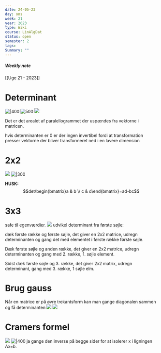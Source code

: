 ```yaml
---
date: 24-05-23
day: ons
week: 21
year: 2023
type: Wiki
course: LinAlgDat
status: open
semester: 2
tags:
Summary: ""
---
```

##### Weekly note
[[Uge 21 - 2023]]

# Determinant
![|400](https://i.imgur.com/ki5Em6u.png)
![500](https://i.imgur.com/Q8sxxo6.png)
![](https://i.imgur.com/rnL9pao.png)

Det er det arealet af paralellogrammet der uspændes fra vektorne i matricen. 

hvis determinanten er 0 er der ingen invertibel fordi at transformation presser vektorne der bliver transformeret ned i en lavere dimension
# 2x2
![](https://i.imgur.com/rAXbFEm.png)
![|300](https://i.imgur.com/x5QkYvS.png)

**HUSK:**
$$det\begin{bmatrix}a & b \\ c & d\end{bmatrix}=ad-bc$$
# 3x3 
safe til egenværdier.
![](https://i.imgur.com/TTMhsMQ.png)
udvikel determinant fra første søjle:

dæk første række og første søjle, det giver en 2x2 matrice, udregn determinanten og gang det med elementet i første række første søjle. 

Dæk første søjle og anden række, det giver en 2x2 matrice, udregn determinanten og gang med 2. række, 1. søjle element. 

Sidst dæk første søjle og 3. række, det giver 2x2 matrix, udregn determinant, gang med 3. række, 1 søjle elm. 
# Brug gauss
Når en matrice er på øvre trekantsform kan man gange diagonalen sammen og få determinanten
![](https://i.imgur.com/MVX4Zjc.png)
![](https://i.imgur.com/XoxC4gS.png)
# Cramers formel
![](https://i.imgur.com/EL3nk7j.png)
![|400](https://i.imgur.com/dvBU1Eo.png)
ja gange den inverse på begge sider for at isolerer x i ligningen Ax=b.

